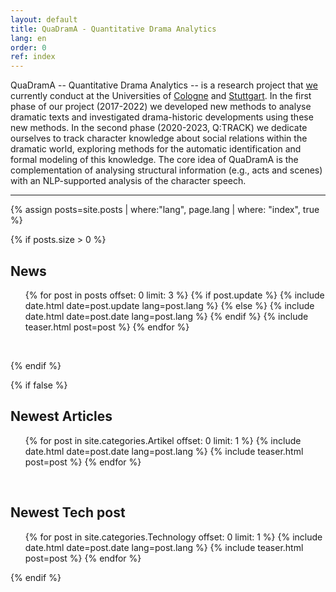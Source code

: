 ```yaml
---
layout: default
title: QuaDramA - Quantitative Drama Analytics
lang: en
order: 0
ref: index
---
```




QuaDramA -- Quantitative Drama Analytics -- is a research project that [we](https://quadrama.github.io/people.en) currently conduct at the Universities of [Cologne](https://www.uni-koeln.de) and [Stuttgart](http://www.uni-stuttgart.de/). In the first phase of our project (2017-2022) we developed new methods to analyse dramatic texts and investigated drama-historic developments using these new methods. In the second phase (2020-2023, Q:TRACK) we dedicate ourselves to track character knowledge about social relations within the dramatic world, exploring methods for the automatic identification and formal modeling of this knowledge.
The core idea of QuaDramA is the complementation of analysing structural information (e.g., acts and scenes) with an NLP-supported analysis of the character speech.


-----

{% assign posts=site.posts | where:"lang", page.lang | where: "index", true %}

{% if posts.size > 0 %}

## News



<ul class="posts">
  {% for post in posts offset: 0 limit: 3 %}
	{% if post.update %}
		{% include date.html date=post.update lang=post.lang %}
	{% else %}
		{% include date.html date=post.date lang=post.lang %}
	{% endif %}
    {% include teaser.html post=post %}
  {% endfor %}
</ul>

<div style="clear:left;">&nbsp;</div>

{% endif %}

{% if false %}


## Newest Articles

<ul class="posts">
  {% for post in site.categories.Artikel offset: 0 limit: 1 %}
    {% include date.html date=post.date lang=post.lang %}
    {% include teaser.html post=post %}
  {% endfor %}
</ul>

<div style="clear:left;">&nbsp;</div>

## Newest Tech post


<ul class="posts">
  {% for post in site.categories.Technology offset: 0 limit: 1 %}
    {% include date.html date=post.date lang=post.lang %}
    {% include teaser.html post=post %}
  {% endfor %}
</ul>

{% endif %}
